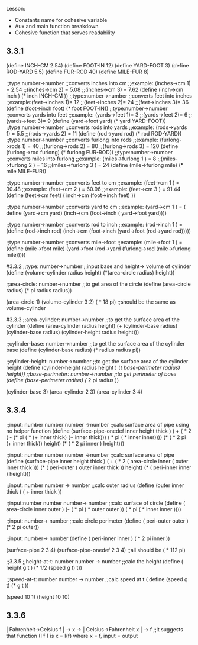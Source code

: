 Lesson:
- Constants name for cohesive variable 
- Aux and main function breakdown
- Cohesive function that serves readability 

## 3.3.1
(define INCH-CM 2.54)
(define FOOT-IN 12)
(define YARD-FOOT 3)
(define ROD-YARD 5.5)
(define FUR-ROD 40)
(define MILE-FUR 8)

;;type:number->number
;;converts inches into cm
;;example: (inches->cm 1) = 2.54
;;(inches->cm 2) = 5.08
;;(inches->cm 3) = 7.62
(define (inch->cm inch )
  (* inch INCH-CM ))
;;type:number->number
;;converts feet into inches
;;example:(feet->inches 1)= 12
;;(feet->inches 2)= 24
;;(feet->inches 3)= 36
(define (foot->inch foot)
  (* foot FOOT-IN))
;;type:number->number
;;converts yards into feet
;;example: (yards->feet 1)= 3
;;(yards->feet 2)= 6
;;(yards->feet 3)= 9
(define (yard->foot yard)
  (* yard YARD-FOOT))
;;type:number->number
;;converts rods into yards
;;example: (rods->yards 1) = 5.5
;;(rods->yards 2) = 11
(define (rod->yard rod)
  (* rod ROD-YARD))
;;type:number->number
;;converts furlong into rods
;;example: (furlong->rods 1) = 40
;;(furlong->rods 2) = 80
;;(furlong->rods 3) = 120
(define (furlong->rod furlong)
  (* furlong FUR-ROD))
;;type:number->number
;;converts miles into furlong
;;example: (miles->furlong 1 ) = 8
;;(miles->furlong 2 ) = 16
;;(miles->furlong 3 ) = 24
(define (mile->furlong mile)
  (* mile MILE-FUR))

;;type:number->number
;;converts feet to cm
;;example: (feet->cm 1 ) = 30.48
;;example: (feet->cm 2 ) = 60.96
;;example: (feet->cm 3 ) = 91.44
(define (feet->cm feet)
  ( inch->cm (foot->inch feet) ))

;;type:number->number
;;converts yard to cm
;;example: (yard->cm 1 ) = 
( define (yard->cm yard)
   (inch->cm
    (foot->inch
     ( yard->foot yard))))

;;type:number->number
;;converts rod to inch
;;example: (rod->inch 1 ) =
(define (rod->inch rod)
  (inch->cm
   (foot->inch
    (yard->foot
     (rod->yard rod)))))

;;type:number->number
;;converts mile->foot
;;example: (mile->foot 1 ) =
(define (mile->foot mile)
  (yard->foot
   (rod->yard
    (furlong->rod
     (mile->furlong mile)))))

#3.3.2
;;type: number->number
;;input base and height-> volume of cylinder
(define (volume-cylinder radius height)
  (*(area-circle radius) height))

;;area-circle: number->number
;;to get area of the circle
  (define (area-circle radius)
    (* pi radius radius))

(area-circle 1)
(volume-cylinder 3 2)
( * 18 pi) ;;should be the same as volume-cylinder


#3.3.3
;;area-cylinder: number->number
;;to get the surface area of the cylinder
(define (area-cylinder radius height)
  (+ (cylinder-base radius) (cylinder-base radius) (cylinder-height radius height)))

;;cylinder-base: number->number
;;to get the surface area of the cylinder base
(define (cylinder-base radius)
  (* radius radius pi))

;;cylinder-height: number->number
;;to get the surface area of the cylinder height
(define (cylinder-height radius height )
  (*( base-perimeter radius) height))
;;base-perimeter: number->number
;;to get perimeter of base
(define (base-perimeter radius)
  (* 2 pi radius ))

(cylinder-base 3)
(area-cylinder 2 3)
(area-cylinder 3 4)


## 3.3.4
;;input: number number number ->number
;;calc surface area of pipe using no helper function
(define (surface-pipe-onedef inner height thick )
  ( + ( * 2 ( - (* pi ( * (+ inner thick) (+ inner thick))) ( * pi ( * inner inner))))
      (* ( * 2  pi (+ inner thick)) height)
      (* ( * 2  pi inner ) height)))


;;input: number number number ->number
;;calc surface area of pipe
(define (surface-pipe inner height thick )
  ( + ( * 2 ( area-circle inner ( outer inner thick )))
      (* ( peri-outer ( outer inner thick )) height)
      (* ( peri-inner inner ) height)))

;;input: number number -> number
;;calc outer radius
(define (outer inner thick )
  ( + inner thick ))

;;input:number number number-> number
;;calc surface of circle
(define ( area-circle inner outer )
  (- ( * pi ( * outer outer )) ( * pi ( * inner inner ))))

;;input: number-> number
;;calc circle perimeter
(define ( peri-outer outer )
  (* 2  pi outer))

;;input: number-> number
(define ( peri-inner inner )
  ( * 2 pi inner ))


(surface-pipe 2 3 4)
(surface-pipe-onedef 2 3 4)
;;all should be ( * 112 pi)


;;3.3.5
;;height-at-t: number number -> number
;;calc the height
(define ( height g t )
  (* 1/2 (speed g t) t))

;;speed-at-t: number number -> number
;;calc speed at t
( define (speed g t)
   (* g t ))

(speed 10 1)
(height 10 10)

## 3.3.6
| Fahrenheit->Celsius f | -> x -> | Celsius->Fahrenheit x | -> f
;;it suggests that function (I f ) is x = I(f) where x = f, input = output

